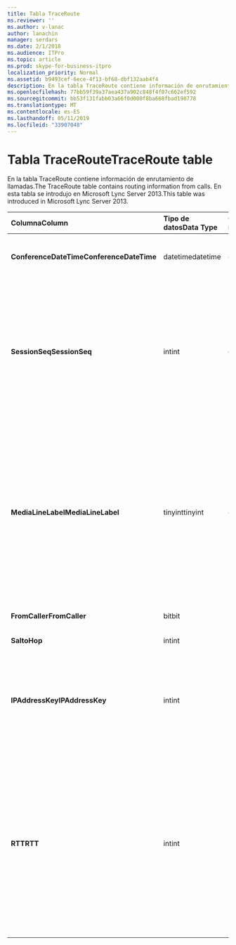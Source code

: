 ```yaml
---
title: Tabla TraceRoute
ms.reviewer: ''
ms.author: v-lanac
author: lanachin
manager: serdars
ms.date: 2/1/2018
ms.audience: ITPro
ms.topic: article
ms.prod: skype-for-business-itpro
localization_priority: Normal
ms.assetid: b9493cef-6ece-4f13-bf68-dbf132aab4f4
description: En la tabla TraceRoute contiene información de enrutamiento de llamadas. En esta tabla se introdujo en Microsoft Lync Server 2013.
ms.openlocfilehash: 77bb59f39a37aea437a902c848f4f07c662ef592
ms.sourcegitcommit: bb53f131fabb03a66f0d000f8ba668fbad190778
ms.translationtype: MT
ms.contentlocale: es-ES
ms.lasthandoff: 05/11/2019
ms.locfileid: "33907048"
---
```

# <a name="traceroute-table"></a><span data-ttu-id="46a4f-104">Tabla TraceRoute</span><span class="sxs-lookup"><span data-stu-id="46a4f-104">TraceRoute table</span></span>
 
<span data-ttu-id="46a4f-105">En la tabla TraceRoute contiene información de enrutamiento de llamadas.</span><span class="sxs-lookup"><span data-stu-id="46a4f-105">The TraceRoute table contains routing information from calls.</span></span> <span data-ttu-id="46a4f-106">En esta tabla se introdujo en Microsoft Lync Server 2013.</span><span class="sxs-lookup"><span data-stu-id="46a4f-106">This table was introduced in Microsoft Lync Server 2013.</span></span>
  
|<span data-ttu-id="46a4f-107">**Columna**</span><span class="sxs-lookup"><span data-stu-id="46a4f-107">**Column**</span></span>|<span data-ttu-id="46a4f-108">**Tipo de datos**</span><span class="sxs-lookup"><span data-stu-id="46a4f-108">**Data Type**</span></span>|<span data-ttu-id="46a4f-109">**Clave o índice**</span><span class="sxs-lookup"><span data-stu-id="46a4f-109">**Key/Index**</span></span>|<span data-ttu-id="46a4f-110">**Detalles**</span><span class="sxs-lookup"><span data-stu-id="46a4f-110">**Details**</span></span>|
|:-----|:-----|:-----|:-----|
|<span data-ttu-id="46a4f-111">**ConferenceDateTime**</span><span class="sxs-lookup"><span data-stu-id="46a4f-111">**ConferenceDateTime**</span></span> <br/> |<span data-ttu-id="46a4f-112">datetime</span><span class="sxs-lookup"><span data-stu-id="46a4f-112">datetime</span></span>  <br/> |<span data-ttu-id="46a4f-113">Principal, externa</span><span class="sxs-lookup"><span data-stu-id="46a4f-113">Primary, Foreign</span></span>  <br/> |<span data-ttu-id="46a4f-114">Fecha y hora en que comenzó la llamada.</span><span class="sxs-lookup"><span data-stu-id="46a4f-114">Date and time that the call began.</span></span>  <br/> |
|<span data-ttu-id="46a4f-115">**SessionSeq**</span><span class="sxs-lookup"><span data-stu-id="46a4f-115">**SessionSeq**</span></span> <br/> |<span data-ttu-id="46a4f-116">int</span><span class="sxs-lookup"><span data-stu-id="46a4f-116">int</span></span>  <br/> |<span data-ttu-id="46a4f-117">Principal, externa</span><span class="sxs-lookup"><span data-stu-id="46a4f-117">Primary, Foreign</span></span>  <br/> |<span data-ttu-id="46a4f-118">Identificador exclusivo utilizado para distinguir entre varias llamadas que pueden haber empezado en la misma fecha y al mismo tiempo.</span><span class="sxs-lookup"><span data-stu-id="46a4f-118">Unique identifier used to distinguish between multiple calls that might have begun on the same date and at the same time.</span></span>  <br/> |
|<span data-ttu-id="46a4f-119">**MediaLineLabel**</span><span class="sxs-lookup"><span data-stu-id="46a4f-119">**MediaLineLabel**</span></span> <br/> |<span data-ttu-id="46a4f-120">tinyint</span><span class="sxs-lookup"><span data-stu-id="46a4f-120">tinyint</span></span>  <br/> |<span data-ttu-id="46a4f-121">Principal, externa</span><span class="sxs-lookup"><span data-stu-id="46a4f-121">Primary, Foreign</span></span>  <br/> |<span data-ttu-id="46a4f-122">Representa el tipo de línea de vídeo utilizada en la llamada.</span><span class="sxs-lookup"><span data-stu-id="46a4f-122">Represents the type of video line used in the call.</span></span> <span data-ttu-id="46a4f-123">Los valores permitidos son:</span><span class="sxs-lookup"><span data-stu-id="46a4f-123">Allowed values are:</span></span>  <br/> <span data-ttu-id="46a4f-124">0 - audio</span><span class="sxs-lookup"><span data-stu-id="46a4f-124">0 - Audio</span></span>  <br/> <span data-ttu-id="46a4f-125">1 - vídeo</span><span class="sxs-lookup"><span data-stu-id="46a4f-125">1 - Video</span></span>  <br/> <span data-ttu-id="46a4f-126">2 - vídeo panorámico</span><span class="sxs-lookup"><span data-stu-id="46a4f-126">2 - Panoramic video</span></span>  <br/> <span data-ttu-id="46a4f-127">3 - aplicación o escritorio compartido</span><span class="sxs-lookup"><span data-stu-id="46a4f-127">3 - Application/Desktop sharing</span></span>  <br/> |
|<span data-ttu-id="46a4f-128">**FromCaller**</span><span class="sxs-lookup"><span data-stu-id="46a4f-128">**FromCaller**</span></span> <br/> |<span data-ttu-id="46a4f-129">bit</span><span class="sxs-lookup"><span data-stu-id="46a4f-129">bit</span></span>  <br/> |<span data-ttu-id="46a4f-130">Primary</span><span class="sxs-lookup"><span data-stu-id="46a4f-130">Primary</span></span>  <br/> |<span data-ttu-id="46a4f-131">Extremo que realizó la llamada.</span><span class="sxs-lookup"><span data-stu-id="46a4f-131">Endpoint that placed the call.</span></span>  <br/> |
|<span data-ttu-id="46a4f-132">**Salto**</span><span class="sxs-lookup"><span data-stu-id="46a4f-132">**Hop**</span></span> <br/> |<span data-ttu-id="46a4f-133">int</span><span class="sxs-lookup"><span data-stu-id="46a4f-133">int</span></span>  <br/> ||<span data-ttu-id="46a4f-134">Salto de red /</span><span class="sxs-lookup"><span data-stu-id="46a4f-134">Network hop/</span></span>  <br/> |
|<span data-ttu-id="46a4f-135">**IPAddressKey**</span><span class="sxs-lookup"><span data-stu-id="46a4f-135">**IPAddressKey**</span></span> <br/> |<span data-ttu-id="46a4f-136">int</span><span class="sxs-lookup"><span data-stu-id="46a4f-136">int</span></span>  <br/> |<span data-ttu-id="46a4f-137">Externa</span><span class="sxs-lookup"><span data-stu-id="46a4f-137">Foreign</span></span>  <br/> |<span data-ttu-id="46a4f-138">Identificador único de la dirección IP.</span><span class="sxs-lookup"><span data-stu-id="46a4f-138">Unique identifier for the IP address.</span></span> <span data-ttu-id="46a4f-139">Información de la dirección IP se almacena en la [tabla IPAddress](ipaddress.md).</span><span class="sxs-lookup"><span data-stu-id="46a4f-139">IP address information is stored in the [IPAddress table](ipaddress.md).</span></span>  <br/> |
|<span data-ttu-id="46a4f-140">**RTT**</span><span class="sxs-lookup"><span data-stu-id="46a4f-140">**RTT**</span></span> <br/> |<span data-ttu-id="46a4f-141">int</span><span class="sxs-lookup"><span data-stu-id="46a4f-141">int</span></span>  <br/> ||<span data-ttu-id="46a4f-142">Tiempo de ida y vuelta.</span><span class="sxs-lookup"><span data-stu-id="46a4f-142">Roundtrip time.</span></span> <span data-ttu-id="46a4f-143">El tiempo de ida y vuelta mide la cantidad de tiempo que tarda un paquete de voz llegar a su destino y, a continuación, Enviar atrás notificación que recibió.</span><span class="sxs-lookup"><span data-stu-id="46a4f-143">The roundtrip time measures the amount of time it takes for a voice packet to reach its destination and then send back notification that it was received.</span></span>  <br/> |
   

